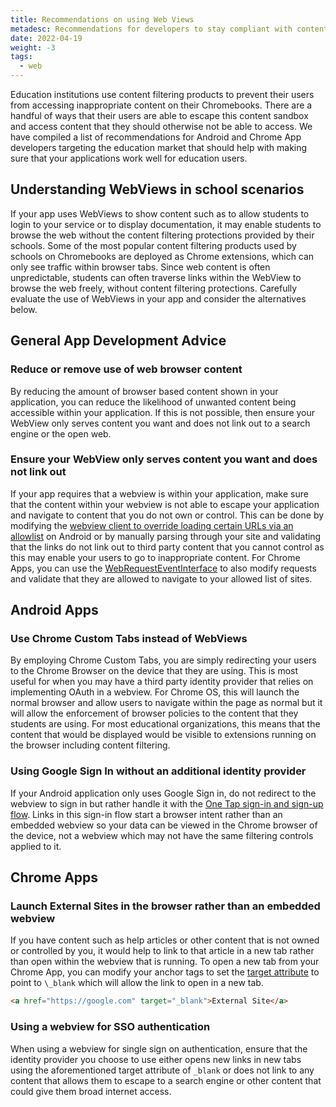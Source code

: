 ```yaml
---
title: Recommendations on using Web Views
metadesc: Recommendations for developers to stay compliant with content filtering requirements that schools may have when using embedded webviews.
date: 2022-04-19
weight: -3
tags:
  - web
---
```


Education institutions use content filtering products to prevent their users from accessing inappropriate content on their Chromebooks. There are a handful of ways that their users are able to escape this content sandbox and access content that they should otherwise not be able to access. We have compiled a list of recommendations for Android and Chrome App developers targeting the education market that should help with making sure that your applications work well for education users.

## Understanding WebViews in school scenarios

If your app uses WebViews to show content such as to allow students to login to your service or to display documentation, it may enable students to browse the web without the content filtering protections provided by their schools. Some of the most popular content filtering products used by schools on Chromebooks are deployed as Chrome extensions, which can only see traffic within browser tabs. Since web content is often unpredictable, students can often traverse links within the WebView to browse the web freely, without content filtering protections. Carefully evaluate the use of WebViews in your app and consider the alternatives below.

## General App Development Advice

### Reduce or remove use of web browser content

By reducing the amount of browser based content shown in your application, you can reduce the likelihood of unwanted content being accessible within your application. If this is not possible, then ensure your WebView only serves content you want and does not link out to a search engine or the open web.

### Ensure your WebView only serves content you want and does not link out

If your app requires that a webview is within your application, make sure that the content within your webview is not able to escape your application and navigate to content that you do not own or control. This can be done by modifying the [webview client to override loading certain URLs via an allowlist](<https://developer.android.com/reference/android/webkit/WebViewClient#shouldOverrideUrlLoading(android.webkit.WebView,%20android.webkit.WebResourceRequest)>) on Android or by manually parsing through your site and validating that the links do not link out to third party content that you cannot control as this may enable your users to go to inappropriate content. For Chrome Apps, you can use the [WebRequestEventInterface](https://developer.chrome.com/docs/extensions/reference/webviewTag/#type-WebRequestEventInterface) to also modify requests and validate that they are allowed to navigate to your allowed list of sites.

## Android Apps

### Use Chrome Custom Tabs instead of WebViews

By employing Chrome Custom Tabs, you are simply redirecting your users to the Chrome Browser on the device that they are using. This is most useful for when you may have a third party identity provider that relies on implementing OAuth in a webview. For Chrome OS, this will launch the normal browser and allow users to navigate within the page as normal but it will allow the enforcement of browser policies to the content that they students are using. For most educational organizations, this means that the content that would be displayed would be visible to extensions running on the browser including content filtering.

### Using Google Sign In without an additional identity provider

If your Android application only uses Google Sign in, do not redirect to the webview to sign in but rather handle it with the [One Tap sign-in and sign-up flow](https://developers.google.com/identity/one-tap/android). Links in this sign-in flow start a browser intent rather than an embedded webview so your data can be viewed in the Chrome browser of the device, not a webview which may not have the same filtering controls applied to it.

## Chrome Apps

### Launch External Sites in the browser rather than an embedded webview

If you have content such as help articles or other content that is not owned or controlled by you, it would help to link to that article in a new tab rather than open within the webview that is running. To open a new tab from your Chrome App, you can modify your anchor tags to set the [target attribute](https://developer.mozilla.org/en-US/docs/Web/HTML/Element/a#attr-target) to point to `\_blank` which will allow the link to open in a new tab.

```html
<a href="https://google.com" target="_blank">External Site</a>
```

### Using a webview for SSO authentication

When using a webview for single sign on authentication, ensure that the identity provider you choose to use either opens new links in new tabs using the aforementioned target attribute of `_blank` or does not link to any content that allows them to escape to a search engine or other content that could give them broad internet access.
